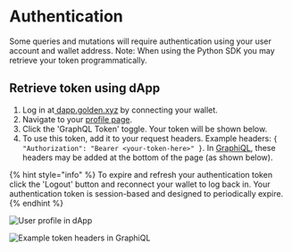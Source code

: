 # Authentication

Some queries and mutations will require authentication using your user account and wallet address. Note: When using the Python SDK you may retrieve your token programmatically.&#x20;

## Retrieve token using dApp

1. Log in at[ dapp.golden.xyz](https://dapp.golden.xyz) by connecting your wallet.
2. Navigate to your [profile page](https://dapp.golden.xyz/profile).
3. Click the 'GraphQL Token' toggle. Your token will be shown below.&#x20;
4. To use this token, add it to your request headers.  Example headers: `{ "Authorization": "Bearer <your-token-here>" }`. In [GraphiQL](https://dapp.golden.xyz/graphiql), these headers may be added at the bottom of the page (as shown below).

{% hint style="info" %}
To expire and refresh your authentication token click the 'Logout' button and reconnect your wallet to log back in. Your authentication token is session-based and designed to periodically expire.&#x20;
{% endhint %}

![User profile in dApp](../.gitbook/assets/profile\_token.jpg)

![Example token headers in GraphiQL](../.gitbook/assets/graphiql\_ex.jpg)

